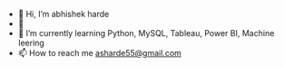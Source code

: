 - 👋 Hi, I’m abhishek harde
- 👀 
- 🌱 I’m currently learning Python, MySQL, Tableau, Power BI, Machine leering
- 📫 How to reach me asharde55@gmail.com

<!---
asharde55/asharde55 is a ✨ special ✨ repository because its `README.md` (this file) appears on your GitHub profile.
You can click the Preview link to take a look at your changes.
--->
